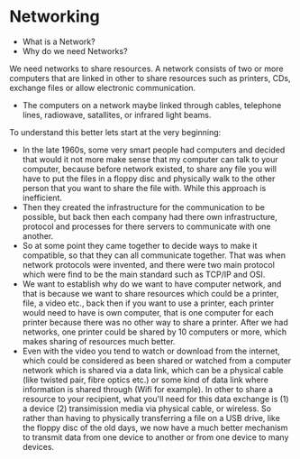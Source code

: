 # Networking

- What is a Network?
- Why do we need Networks?

We need networks to share resources. A network consists of two or more computers that are linked in other to share resources such as printers, CDs, exchange files or allow electronic communication.

- The computers on a network maybe linked through cables, telephone lines, radiowave, satallites, or infrared light beams.

To understand this better lets start at the very beginning:

- In the late 1960s, some very smart people had computers and decided that would it not more make sense that my computer can talk to your computer, because before network existed, to share any file you will have to put the files in a floppy disc and physically walk to the other person that you want to share the file with. While this approach is inefficient.
- Then they created the infrastructure for the communication to be possible, but back then each company had there own infrastructure, protocol and processes for there servers to communicate with one another.
- So at some point they came together to decide ways to make it compatible, so that they can all communicate together. That was when network protocols were invented, and there were two main protocol which were find to be the main standard such as TCP/IP and OSI.
- We want to establish why do we want to have computer network, and that is because we want to share resources which could be a printer, file, a video etc., back then if you want to use a printer, each printer would need to have is own computer, that is one computer for each printer because there was no other way to share a printer. After we had networks, one printer could be shared by 10 computers or more, which makes sharing of resources much better.
- Even with the video you tend to watch or download from the internet, which could be considered as been shared or watched from a computer network which is shared via a data link, which can be a physical cable (like twisted pair, fibre optics etc.) or some kind of data link where information is shared through (Wifi for example). In other to share a resource to your recipient, what you'll need for this data exchange is (1) a device (2) transimission media via physical cable, or wireless. So rather than having to physically transferring a file on a USB drive, like the floppy disc of the old days, we now have a much better mechanism to transmit data from one device to another or from one device to many devices.
